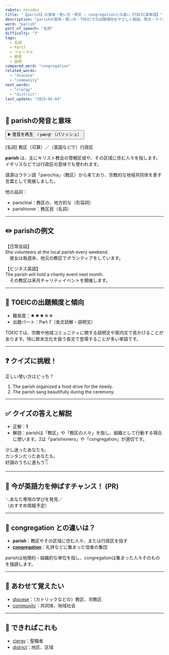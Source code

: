 ```yaml
---
robots: noindex
title: "【parish】の意味・使い方・例文 ― congregationとの違い【TOEIC英単語】"
description: "parishの意味・使い方・TOEICでの出題傾向をやさしく解説。例文・クイズ付きでcongregationとの違いもわかりやすく学べます。"
word: "parish"
part_of_speech: "名詞"
difficulty: "3"
tags:
  - 名詞
  - Part7
  - フォーマル
  - 教育
  - 説明
compared_word: "congregation"
related_words:
  - "diocese"
  - "community"
next_words:
  - "clergy"
  - "district"
last_update: "2025-05-04"
---
```


## 🔰 parishの発音と意味

<button class="play-audio" onclick="playTTS('parish')">
  <span class="play-audio-main">
    ▶️ 発音を再生　/ˈpærɪʃ/
  </span>
  <span class="play-audio-sub">
    （パリッシュ）
  </span>
</button>

[名詞] 教区（可算）／（英国などで）行政区

**parish** は、主にキリスト教会の管轄区域や、その区域に住む人々を指します。イギリスなどでは行政区の意味でも使われます。

語源はラテン語「parochia」（教区）から来ており、宗教的な地域共同体を表す言葉として発展しました。

他の品詞：  
- parochial：教区の、地方的な（形容詞）
- parishioner：教区民（名詞）

---

## ✏️ parishの例文

【日常会話】  
She volunteers at the local parish every weekend.  
　彼女は毎週末、地元の教区でボランティアをしています。

【ビジネス英語】  
The parish will hold a charity event next month.  
　その教区は来月チャリティイベントを開催します。

---

## 🎯 TOEICの出題頻度と傾向

- 難易度：★★★☆☆
- 出題パート：Part 7（長文読解・説明文）

TOEICでは、宗教や地域コミュニティに関する説明文や案内文で見かけることがあります。特に欧米文化を扱う長文で登場することが多い単語です。

---

## ❓ クイズに挑戦！

正しい使い方はどっち？

1. The parish organized a food drive for the needy.  
2. The parish sang beautifully during the ceremony.

---

## ✅ クイズの答えと解説

- 正解：**1**
- 解説：parishは「教区」や「教区の人々」を指し、組織として行動する場合に使います。2は「parishioners」や「congregation」が適切です。

少し迷ったあなたも、  
カンタンだったあなたも、  
好調のうちに進もう👇️

---

## 🚀 今が英語力を伸ばすチャンス！ (PR)

<div class="info-center">
＼あなた専用の学びを発見／<br>  
（おすすめ情報予定）
</div>

---

## 🤔  congregation との違いは？

- **parish**：教区やその区域に住む人々、または行政区を指す
- **[congregation](/word/congregation/)**：礼拝などに集まった信者の集団

parishは地理的・組織的な単位を指し、congregationは集まった人々そのものを強調します。

---

## 🧩 あわせて覚えたい

- [diocese](/word/diocese/)：（カトリックなどの）教区、司教区
- [community](/word/community/)：共同体、地域社会

---

## 📖 できればこれも

- [clergy](/word/clergy/)：聖職者
- [district](/word/district/)：地区、区域

<!-- cvid: aid30_bid22 -->

